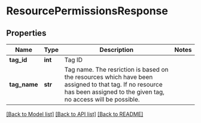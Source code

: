 # ResourcePermissionsResponse

## Properties
Name | Type | Description | Notes
------------ | ------------- | ------------- | -------------
**tag_id** | **int** | Tag ID | 
**tag_name** | **str** | Tag name. The resriction is based on the resources which have been assigned to that tag. If no resource has been assigned to the given tag, no access will be possible. | 

[[Back to Model list]](../README.md#documentation-for-models) [[Back to API list]](../README.md#documentation-for-api-endpoints) [[Back to README]](../README.md)

